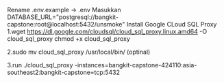 Rename .env.example -> .env
Masukkan DATABASE_URL="postgresql://bangkit-capstone:root@localhost:5432/unsmoke"
Install Google CLoud SQL Proxy
1.wget https://dl.google.com/cloudsql/cloud_sql_proxy.linux.amd64 -O cloud_sql_proxy
chmod +x cloud_sql_proxy

2.sudo mv cloud_sql_proxy /usr/local/bin/ (optinal)

3.run ./cloud_sql_proxy -instances=bangkit-capstone-424110:asia-southeast2:bangkit-capstone=tcp:5432
